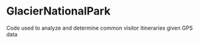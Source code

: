 # GlacierNationalPark
Code used to analyze and determine common visitor itineraries given GPS data 
